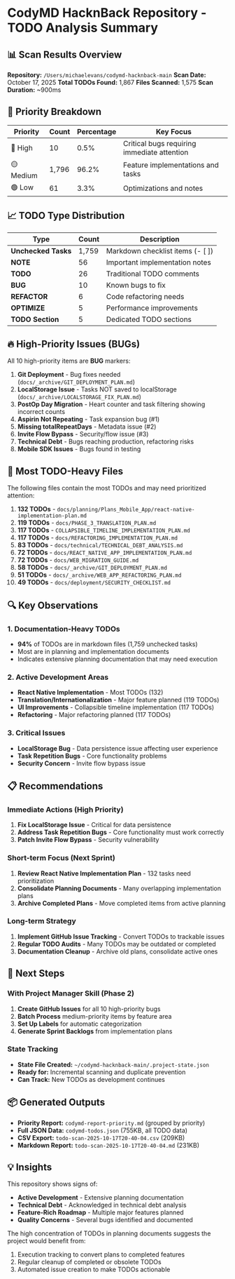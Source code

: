# CodyMD HacknBack Repository - TODO Analysis Summary

## 📊 Scan Results Overview

**Repository:** `/Users/michaelevans/codymd-hacknback-main`
**Scan Date:** October 17, 2025
**Total TODOs Found:** 1,867
**Files Scanned:** 1,575
**Scan Duration:** ~900ms

## 🎯 Priority Breakdown

| Priority | Count | Percentage | Key Focus |
|----------|-------|------------|-----------|
| 🔴 High | 10 | 0.5% | Critical bugs requiring immediate attention |
| 🟡 Medium | 1,796 | 96.2% | Feature implementations and tasks |
| 🟢 Low | 61 | 3.3% | Optimizations and notes |

## 📈 TODO Type Distribution

| Type | Count | Description |
|------|-------|-------------|
| **Unchecked Tasks** | 1,759 | Markdown checklist items (- [ ]) |
| **NOTE** | 56 | Important implementation notes |
| **TODO** | 26 | Traditional TODO comments |
| **BUG** | 10 | Known bugs to fix |
| **REFACTOR** | 6 | Code refactoring needs |
| **OPTIMIZE** | 5 | Performance improvements |
| **TODO Section** | 5 | Dedicated TODO sections |

## 🔥 High-Priority Issues (BUGs)

All 10 high-priority items are **BUG** markers:

1. **Git Deployment** - Bug fixes needed (`docs/_archive/GIT_DEPLOYMENT_PLAN.md`)
2. **LocalStorage Issue** - Tasks NOT saved to localStorage (`docs/_archive/LOCALSTORAGE_FIX_PLAN.md`)
3. **PostOp Day Migration** - Heart counter and task filtering showing incorrect counts
4. **Aspirin Not Repeating** - Task expansion bug (#1)
5. **Missing totalRepeatDays** - Metadata issue (#2)
6. **Invite Flow Bypass** - Security/flow issue (#3)
7. **Technical Debt** - Bugs reaching production, refactoring risks
8. **Mobile SDK Issues** - Bugs found in testing

## 📁 Most TODO-Heavy Files

The following files contain the most TODOs and may need prioritized attention:

1. **132 TODOs** - `docs/planning/Plans_Mobile_App/react-native-implementation-plan.md`
2. **119 TODOs** - `docs/PHASE_3_TRANSLATION_PLAN.md`
3. **117 TODOs** - `COLLAPSIBLE_TIMELINE_IMPLEMENTATION_PLAN.md`
4. **117 TODOs** - `docs/REFACTORING_IMPLEMENTATION_PLAN.md`
5. **83 TODOs** - `docs/technical/TECHNICAL_DEBT_ANALYSIS.md`
6. **72 TODOs** - `docs/REACT_NATIVE_APP_IMPLEMENTATION_PLAN.md`
7. **72 TODOs** - `docs/WEB_MIGRATION_GUIDE.md`
8. **58 TODOs** - `docs/_archive/GIT_DEPLOYMENT_PLAN.md`
9. **51 TODOs** - `docs/_archive/WEB_APP_REFACTORING_PLAN.md`
10. **49 TODOs** - `docs/deployment/SECURITY_CHECKLIST.md`

## 🔍 Key Observations

### 1. Documentation-Heavy TODOs
- **94%** of TODOs are in markdown files (1,759 unchecked tasks)
- Most are in planning and implementation documents
- Indicates extensive planning documentation that may need execution

### 2. Active Development Areas
- **React Native Implementation** - Most TODOs (132)
- **Translation/Internationalization** - Major feature planned (119 TODOs)
- **UI Improvements** - Collapsible timeline implementation (117 TODOs)
- **Refactoring** - Major refactoring planned (117 TODOs)

### 3. Critical Issues
- **LocalStorage Bug** - Data persistence issue affecting user experience
- **Task Repetition Bugs** - Core functionality problems
- **Security Concern** - Invite flow bypass issue

## 📋 Recommendations

### Immediate Actions (High Priority)
1. **Fix LocalStorage Issue** - Critical for data persistence
2. **Address Task Repetition Bugs** - Core functionality must work correctly
3. **Patch Invite Flow Bypass** - Security vulnerability

### Short-term Focus (Next Sprint)
1. **Review React Native Implementation Plan** - 132 tasks need prioritization
2. **Consolidate Planning Documents** - Many overlapping implementation plans
3. **Archive Completed Plans** - Move completed items from active planning

### Long-term Strategy
1. **Implement GitHub Issue Tracking** - Convert TODOs to trackable issues
2. **Regular TODO Audits** - Many TODOs may be outdated or completed
3. **Documentation Cleanup** - Archive old plans, consolidate active ones

## 🚀 Next Steps

### With Project Manager Skill (Phase 2)
1. **Create GitHub Issues** for all 10 high-priority bugs
2. **Batch Process** medium-priority items by feature area
3. **Set Up Labels** for automatic categorization
4. **Generate Sprint Backlogs** from implementation plans

### State Tracking
- **State File Created:** `~/codymd-hacknback-main/.project-state.json`
- **Ready for:** Incremental scanning and duplicate prevention
- **Can Track:** New TODOs as development continues

## 📦 Generated Outputs

- **Priority Report:** `codymd-report-priority.md` (grouped by priority)
- **Full JSON Data:** `codymd-todos.json` (755KB, all TODO data)
- **CSV Export:** `todo-scan-2025-10-17T20-40-04.csv` (209KB)
- **Markdown Report:** `todo-scan-2025-10-17T20-40-04.md` (231KB)

## 💡 Insights

This repository shows signs of:
- **Active Development** - Extensive planning documentation
- **Technical Debt** - Acknowledged in technical debt analysis
- **Feature-Rich Roadmap** - Multiple major features planned
- **Quality Concerns** - Several bugs identified and documented

The high concentration of TODOs in planning documents suggests the project would benefit from:
1. Execution tracking to convert plans to completed features
2. Regular cleanup of completed or obsolete TODOs
3. Automated issue creation to make TODOs actionable